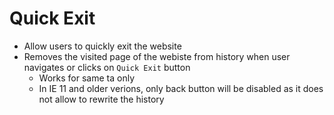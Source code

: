 # Quick Exit
* Allow users to quickly exit the website
* Removes the visited page of the webiste from history when user navigates or clicks on `Quick Exit` button
  * Works for same ta only
  * In IE 11 and older verions, only back button will be disabled as it does not allow to rewrite the history
